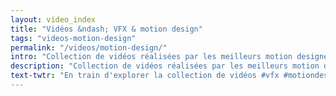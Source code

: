 ```yaml
---
layout: video_index
title: "Vidéos &ndash; VFX & motion design"
tags: "videos-motion-design"
permalink: "/videos/motion-design/"
intro: "Collection de vidéos réalisées par les meilleurs motion designers et studio d'animation."
description: "Collection de vidéos réalisées par les meilleurs motion designers et studio d'animation"
text-twtr: "En train d'explorer la collection de vidéos #vfx #motiondesign du @MagDuWebdesign"
---
```


